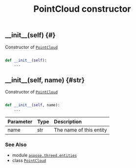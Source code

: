 ﻿---
title: PointCloud constructor
second_title: Aspose.3D for Python via .NET API References
description: 
type: docs
weight: 10
url: /python-net/aspose.threed.entities/pointcloud/__init__/
is_root: false
---

## \_\_init\_\_(self) {#}

Constructor of [`PointCloud`](/3d/python-net/aspose.threed.entities/pointcloud)



```python

def __init__(self):
    ...
```




## \_\_init\_\_(self, name) {#str}

Constructor of [`PointCloud`](/3d/python-net/aspose.threed.entities/pointcloud)



```python

def __init__(self, name):
    ...
```


| Parameter | Type | Description |
| :- | :- | :- |
| name | str | The name of this entity |



### See Also
* module [`aspose.threed.entities`](../../)
* class [`PointCloud`](/3d/python-net/aspose.threed.entities/pointcloud)
